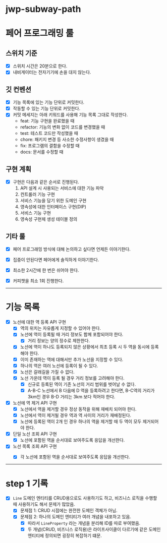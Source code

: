 # jwp-subway-path

# 페어 프로그래밍 룰

## 스위치 기준

- [x] 스위치 시간은 20분으로 한다.
- [x] 내비게이터는 전자기기에 손을 대지 않는다.

## 깃 컨벤션

- [x] 기능 목록에 있는 기능 단위로 커밋한다.
- [x] 작동할 수 있는 기능 단위로 커밋한다.
- [x] 커밋 메세지는 아래 키워드를 사용해 기능 목록 그대로 작성한다.
    - feat: 기능 구현을 완료했을 때
    - refactor: 기능의 변화 없이 코드를 변경했을 때
    - test: 테스트 코드만 작성했을 때
    - chore: 패키지 변경 등 사소한 수정사항이 생겼을 때
    - fix: 프로그램의 결함을 수정할 때
    - docs: 문서를 수정할 때

## 구현 계획

- [x] 구현은 다음과 같은 순서로 진행된다.
    1. API 설계 시 사용되는 서비스에 대한 기능 파악
    2. 컨트롤러 기능 구현 
    3. 서비스 기능을 담기 위한 도메인 구현
    4. 영속성에 대한 인터페이스 구현(DIP)
    5. 서비스 기능 구현
    6. 영속성 구현체 생성 테이블 정의

## 기타 룰

- [x] 페어 프로그래밍 방식에 대해 논의하고 싶다면 언제든 이야기한다.
- [x] 집중이 안된다면 페어에게 솔직하게 이야기한다.
- [x] 최소한 2시간에 한 번은 쉬어야 한다.
- [x] 커피챗을 최소 1회 진행한다.


---

# 기능 목록

- [x] 노선에 대한 역 등록 API 구현
  - [x] 역의 위치는 자유롭게 지정할 수 있어야 한다.
  - [x] 노선에 역이 등록될 때 거리 정보도 함께 포함되어야 한다.
    - [x] 거리 정보는 양의 정수로 제한한다.
  - [x] 노선에 역이 하나도 등록되지 않은 상황에서 최초 등록 시 두 역을 동시에 등록해야 한다.
  - [x] 이미 존재하는 역에 대해서만 추가 노선을 지정할 수 있다.
  - [x] 하나의 역은 여러 노선에 등록이 될 수 있다.
  - [x] 노선은 갈래길을 가질 수 없다.
  - [x] 노선 가운데 역이 등록 될 경우 거리 정보를 고려해야 한다.
    - [x] 신규로 등록된 역이 기존 노선의 거리 범위를 벗어날 수 없다.
    - [x] A-B-C 노선에서 B 다음에 D 역을 등록하려고 한다면, B-C역의 거리가 3km인 경우 B-D 거리는 3km 보다 적어야 한다.

- [x] 노선에 역 제거 API 구현
  - [x] 노선에서 역을 제거할 경우 정상 동작을 위해 재배치 되어야 한다.
  - [x] 노선에서 역이 제거될 경우 역과 역 사이의 거리가 재배정된다.
  - [x] 노선에 등록된 역이 2개 인 경우 하나의 역을 제거할 때 두 역이 모두 제거되어야 한다.

- [x] 단일 노선 조회 API 구현
  - [x] 노선에 포함된 역을 순서대로 보여주도록 응답을 개선한다.

- [x] 노선 목록 조회 API 구현
  - [x] 각 노선에 포함된 역을 순서대로 보여주도록 응답을 개선한다.


---
# step 1 기록
- [x] `Line` 도메인 엔티티를 CRUD용으로도 사용하기도 하고, 비즈니스 로직을 수행할 때 사용하기도 해서 문제가 많았음.
  - [x] 문제점 1: CRUD 시점에는 완전한 도메인 객체가 아님.
  - [x] 문제점 2: 하나의 도메인 엔티티가 여러 개념을 내포하고 있음.
    - [x] 따라서 `LineProperty` 라는 개념을 분리해 ID를 따로 부여했음. 
    - [x] 두 개념(CRUD, 비즈니스 로직용)은 라이프사이클이 다르기에 같은 도메인 엔티티에 정의되면 굉장히 복잡하기 떄문.
